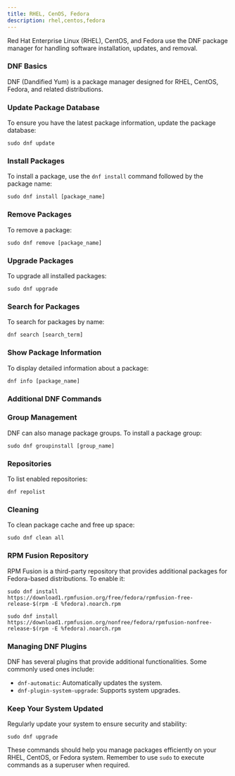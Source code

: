 ```yaml
---
title: RHEL, CenOS, Fedora
description: rhel,centos,fedora
---
```


Red Hat Enterprise Linux (RHEL), CentOS, and Fedora use the DNF package manager for handling software installation, updates, and removal.

### DNF Basics

DNF (Dandified Yum) is a package manager designed for RHEL, CentOS, Fedora, and related distributions.

### Update Package Database

To ensure you have the latest package information, update the package database:

```
sudo dnf update
```

### Install Packages

To install a package, use the `dnf install` command followed by the package name:

```
sudo dnf install [package_name]
```

### Remove Packages

To remove a package:

```
sudo dnf remove [package_name]
```

### Upgrade Packages

To upgrade all installed packages:

```
sudo dnf upgrade
```

### Search for Packages

To search for packages by name:

```
dnf search [search_term]
```

### Show Package Information

To display detailed information about a package:

```
dnf info [package_name]
```

### Additional DNF Commands

### Group Management

DNF can also manage package groups. To install a package group:

```
sudo dnf groupinstall [group_name]
```

### Repositories

To list enabled repositories:

```
dnf repolist
```

### Cleaning

To clean package cache and free up space:

```
sudo dnf clean all
```

### RPM Fusion Repository

RPM Fusion is a third-party repository that provides additional packages for Fedora-based distributions. To enable it:

```
sudo dnf install https://download1.rpmfusion.org/free/fedora/rpmfusion-free-release-$(rpm -E %fedora).noarch.rpm
```

```
sudo dnf install https://download1.rpmfusion.org/nonfree/fedora/rpmfusion-nonfree-release-$(rpm -E %fedora).noarch.rpm
```

### Managing DNF Plugins

DNF has several plugins that provide additional functionalities. Some commonly used ones include:

- `dnf-automatic`: Automatically updates the system.
- `dnf-plugin-system-upgrade`: Supports system upgrades.

### Keep Your System Updated

Regularly update your system to ensure security and stability:

```
sudo dnf upgrade
```

These commands should help you manage packages efficiently on your RHEL, CentOS, or Fedora system. Remember to use `sudo` to execute commands as a superuser when required.
